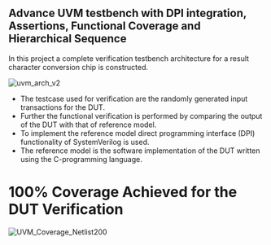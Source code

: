 ## Advance UVM testbench with DPI integration, Assertions, Functional Coverage and Hierarchical Sequence

In this project a complete verification testbench architecture for a result character conversion chip is constructed.


![uvm_arch_v2](https://user-images.githubusercontent.com/13079690/69000332-b9e58000-089b-11ea-8f1e-323dc407b2ca.png)

- The testcase used for verification are the randomly generated input transactions for the DUT.
- Further the functional verification is performed by comparing the output of the DUT with that of reference model.
- To implement the reference model direct programming interface (DPI) functionality of SystemVerilog is used.
- The reference model is the software implementation of the DUT written using the C-programming language. 

# 100% Coverage Achieved for the DUT Verification

![UVM_Coverage_Netlist200](https://user-images.githubusercontent.com/13079690/69000386-d8984680-089c-11ea-9df2-3c81cf5377c3.png)

